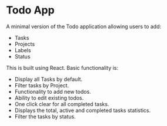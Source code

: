# Todo App
A minimal version of the Todo application allowing users to add:
- Tasks
- Projects
- Labels
- Status

This is built using React. Basic functionality is:

- Display all Tasks by default.
- Filter tasks by Project.
- Functionality to add new todos.
- Ability to edit existing todos.
- One click clear for all completed tasks.
- Displays the total, active and completed tasks statistics.
- Filter the tasks by status.